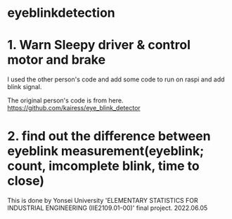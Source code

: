 # eyeblinkdetection

# 1. Warn Sleepy driver & control motor and brake
I used the other person's code and add some code to run on raspi and add blink signal.

The original person's code is from here.
https://github.com/kairess/eye_blink_detector


# 2. find out the difference between eyeblink measurement(eyeblink; count, imcomplete blink, time to close)
This is done by Yonsei University 'ELEMENTARY STATISTICS FOR INDUSTRIAL ENGINEERING (IIE2109.01-00)' final project.
2022.06.05

